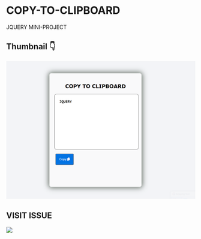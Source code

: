 # COPY-TO-CLIPBOARD
JQUERY MINI-PROJECT 

## Thumbnail 👇
![](Thumb/Capture.PNG)

## VISIT ISSUE
![](https://github.com/ENG-CJ/COPY-TO-CLIPBOARD/issues/1#issue-1064496204)
